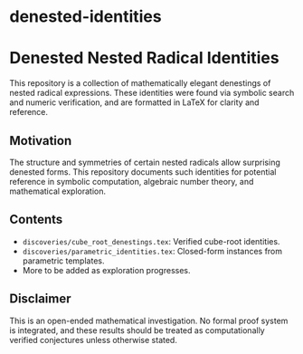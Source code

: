 # denested-identities
# Denested Nested Radical Identities

This repository is a collection of mathematically elegant denestings of nested radical expressions. These identities were found via symbolic search and numeric verification, and are formatted in LaTeX for clarity and reference.

## Motivation

The structure and symmetries of certain nested radicals allow surprising denested forms. This repository documents such identities for potential reference in symbolic computation, algebraic number theory, and mathematical exploration.

## Contents

- `discoveries/cube_root_denestings.tex`: Verified cube-root identities.
- `discoveries/parametric_identities.tex`: Closed-form instances from parametric templates.
- More to be added as exploration progresses.

## Disclaimer

This is an open-ended mathematical investigation. No formal proof system is integrated, and these results should be treated as computationally verified conjectures unless otherwise stated.
